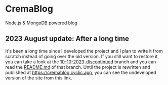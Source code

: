 # CremaBlog

Node.js & MongoDB powered blog

## 2023 August update: After a long time

It's been a long time since I developed the project and I plan to write it from scratch instead of going over the old version. If you still want to restore it, you can take a look at the [10-10-2023-discontinued](https://github.com/ubeydeozdmr/cremablog/tree/10-10-2022-discontinued) branch and you can read the [README.md](https://github.com/ubeydeozdmr/cremablog/blob/10-10-2022-discontinued/README.md) of that branch. Until the project is rewritten and published at https://cremablog.cyclic.app, you can see the undeveloped version of the site from this link.
